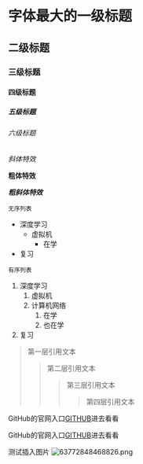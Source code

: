 # 字体最大的一级标题

## 二级标题

### 三级标题

#### 四级标题

##### 五级标题

###### 六级标题

*斜体特效*

**粗体特效**

***粗斜体特效***

`无序列表`
* 深度学习
	* 虚拟机
		* 在学
* 复习

`有序列表`
1. 深度学习
	1. 虚拟机
	2. 计算机网络
		1. 在学
		2. 也在学
2. 复习

> 第一层引用文本
>> 第二层引用文本
>>> 第三层引用文本
>>>> 第四层引用文本


GitHub的官网入口[GITHUB](http://www.github.com "GitHub的官网入口")进去看看


GitHub的官网入口[GITHUB][1]进去看看

[1]:http://www.github.com "GitHub的官网"

测试插入图片
![63772848468826.png](https://i.loli.net/2021/11/25/XkgQGzTeY3J6iNh.png "太刀-紫")

